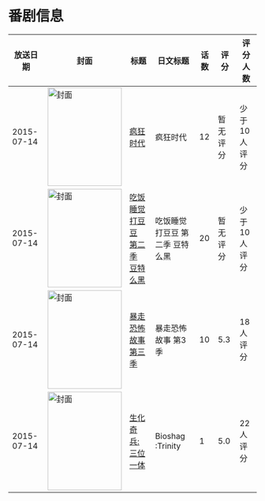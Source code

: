 # 番剧信息

|放送日期|封面|标题|日文标题|话数|评分|评分人数|
|---|---|---|---|---|---|---|
|2015-07-14|<img src="//lain.bgm.tv/pic/cover/c/2f/bf/159885_8qWXe.jpg" alt="封面" style="width:150px;height:200px;object-fit:cover;">|[疯狂时代](https://bangumi.tv/subject/159885)|疯狂时代|12|暂无评分|少于10人评分|
|2015-07-14|<img src="//lain.bgm.tv/pic/cover/c/bf/7a/165627_LelzL.jpg" alt="封面" style="width:150px;height:200px;object-fit:cover;">|[吃饭睡觉打豆豆 第二季 豆特么黑](https://bangumi.tv/subject/165627)|吃饭睡觉打豆豆 第二季 豆特么黑|20|暂无评分|少于10人评分|
|2015-07-14|<img src="//lain.bgm.tv/pic/cover/c/46/3e/207418_1mX87.jpg" alt="封面" style="width:150px;height:200px;object-fit:cover;">|[暴走恐怖故事 第三季](https://bangumi.tv/subject/207418)|暴走恐怖故事 第3季|10|5.3|18人评分|
|2015-07-14|<img src="/img/no_icon_subject.png" alt="封面" style="width:150px;height:200px;object-fit:cover;">|[生化奇兵:三位一体](https://bangumi.tv/subject/256091)|Bioshag :Trinity|1|5.0|22人评分|
